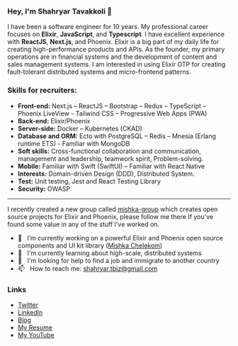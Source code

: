 ### Hey, I'm Shahryar Tavakkoli 👋

I have been a software engineer for 10 years. My professional career focuses on **Elixir**, **JavaScript**, and **Typescript**. I have excellent experience with **ReactJS**, **Next.js**, and Phoenix. Elixir is a big part of my daily life for creating high-performance products and APIs. As the founder, my primary operations are in financial systems and the development of content and sales management systems. I am interested in using Elixir OTP for creating fault-tolerant distributed systems and micro-frontend patterns.


### Skills for recruiters:

-	**Front-end:** Next.js – ReactJS – Bootstrap – Redux – TypeScript – Phoenix LiveView - Tailwind CSS – Progressive Web Apps (PWA)
-	**Back-end:** Elixir/Phoenix
-	**Server-side:** Docker – Kubernetes (CKAD)
-	**Database and ORM:** Ecto with PostgreSQL – Redis – Mnesia (Erlang runtime ETS) - Familiar with MongoDB
-	**Soft skills:** Cross-functional collaboration and communication, management and leadership, teamwork spirit, Problem-solving.
-	**Mobile:** Familiar with Swift (SwiftUI) – Familiar with React Native
-	**Interests:** Domain-driven Design (DDD), Distributed System.
-	**Test:** Unit testing, Jest and React Testing Library
-	**Security:** OWASP


---

I recently created a new group called [mishka-group](https://github.com/mishka-group) which creates open source projects for Elixir and Phoenix, please follow me there If you've found some value in any of the stuff I've worked on.

 
- 🔭 &nbsp; I’m currently working on a powerful Elixir and Phoenix open source components and UI kit library  ([Mishka Chelekom](https://github.com/mishka-group/mishka_chelekom))
- 🌱 &nbsp; I'm currently learning about high-scale, distributed systems
- 🤔 &nbsp; I'm looking for help to find a job and immigrate to another country
- 📫 &nbsp; How to reach me: shahryar.tbiz@gmail.com

### Links

* [Twitter](https://twitter.com/shahryar_tbiz)
* [LinkedIn](https://www.linkedin.com/in/shahryar-tavakkoli/)
* [Blog](https://mishka.life)
* [My Resume](https://github.com/shahryarjb/shahryarjb/files/14635286/Shahryar-resume-elixir.backend-developer-full-stack.pdf)
* [My YouTube](https://www.youtube.com/c/shahryartavakkoli)



